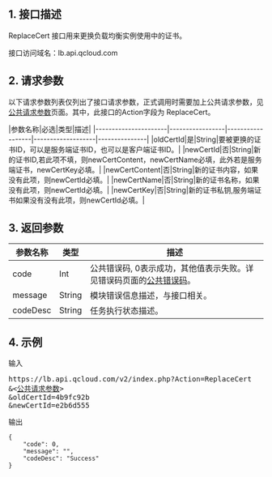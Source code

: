 ## 1. 接口描述
 ReplaceCert 接口用来更换负载均衡实例使用中的证书。
 
接口访问域名：lb.api.qcloud.com


## 2. 请求参数

   以下请求参数列表仅列出了接口请求参数，正式调用时需要加上公共请求参数，见[公共请求参数](/doc/api/244/4183)页面。其中，此接口的Action字段为 ReplaceCert。
 
|参数名称|必选|类型|描述|
|----------------------|-----------------|------------------|-------------------|---------------|
|oldCertId|是|String|要被更换的证书ID，可以是服务端证书ID，也可以是客户端证书ID。|
|newCertId|否|String|新的证书ID,若此项不填，则newCertContent，newCertName必填，此外若是服务端证书，newCertKey必填。|
|newCertContent|否|String|新的证书内容，如果没有此项，则newCertId必填。|
|newCertName|否|String|新的证书名称，如果没有此项，则newCertId必填。|
|newCertKey|否|String|新的证书私钥,服务端证书如果没有没有此项，则newCertId必填。|


## 3. 返回参数
 
 
|参数名称|类型|描述|
|-------|---|---------------|
|code|Int|公共错误码, 0表示成功，其他值表示失败。详见错误码页面的[公共错误码](/doc/api/244/1530)。|
|message|String|模块错误信息描述，与接口相关。|
|codeDesc|String|任务执行状态描述。|

## 4. 示例
 
输入
<pre>
https://lb.api.qcloud.com/v2/index.php?Action=ReplaceCert
&<<a href="https://www.qcloud.com/doc/api/229/6976">公共请求参数</a>>
&oldCertId=4b9fc92b
&newCertId=e2b6d555
</pre>
输出
```
{
    "code": 0,
    "message": "",
    "codeDesc": "Success"
}

```


